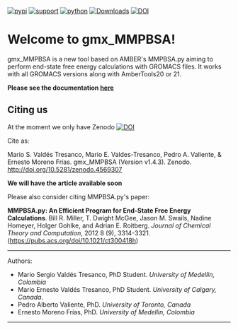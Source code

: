 [![pypi](https://img.shields.io/pypi/v/gmx-MMPBSA)](https://pypi.org/project/gmx-MMPBSA/)
[![support](https://img.shields.io/badge/support-JetBrains-brightgreen)](https://www.jetbrains.com/?from=gmx_MMPBSA)
[![python](https://img.shields.io/badge/python-v3.x-blue)]()
[![Downloads](https://pepy.tech/badge/gmx-mmpbsa)](https://pepy.tech/project/gmx-mmpbsa)
[![DOI](https://zenodo.org/badge/DOI/10.5281/zenodo.4569307.svg)](http://doi.org/10.5281/zenodo.4569307)

# Welcome to gmx_MMPBSA!
gmx_MMPBSA is a new tool based on AMBER's MMPBSA.py aiming to perform end-state free energy calculations with GROMACS 
files. It works with all GROMACS versions along with AmberTools20 or 21.

**Please see the documentation [here](https://valdes-tresanco-ms.github.io/gmx_MMPBSA/)**

## Citing us

At the moment we only have Zenodo [![DOI](https://zenodo.org/badge/DOI/10.5281/zenodo.4569307.svg)](https://doi.org/10.5281/zenodo.4569307)

Cite as:

Mario S. Valdés Tresanco, Mario E. Valdes-Tresanco, Pedro A. Valiente, & Ernesto Moreno Frías.
gmx_MMPBSA (Version v1.4.3). Zenodo. http://doi.org/10.5281/zenodo.4569307

**We will have the article available soon**

Please also consider citing MMPBSA.py's paper:

**MMPBSA.py: An Efficient Program for End-State Free Energy Calculations**. Bill R. Miller, T. Dwight McGee, Jason M.
Swails, Nadine Homeyer, Holger Gohlke, and Adrian E. Roitberg. _Journal of Chemical Theory and Computation_, 2012 8 
(9), 3314-3321. (https://pubs.acs.org/doi/10.1021/ct300418h)

---------------------------------------

Authors:
- Mario Sergio Valdés Tresanco, PhD Student. _University of Medellin, Colombia_
- Mario Ernesto Valdés Tresanco, PhD Student. _University of Calgary, Canada._
- Pedro Alberto Valiente, PhD. _University of Toronto, Canada_
- Ernesto Moreno Frías, PhD. _University of Medellin, Colombia_

---------------------------------------
